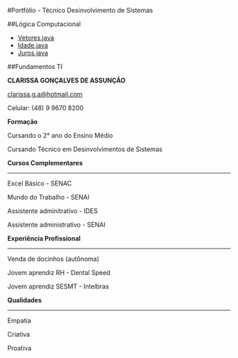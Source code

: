 

#Portfólio - Técnico Desinvolvimento de Sistemas 

##Lógica Computacional
* [Vetores.java](LogiaComputacional/vetores.java.sh)
* [Idade.java](LogiaComputacional/idade.java)
* [Juros.java](LogiaComputacional/juros.java) 

##Fundamentos TI


<b>CLARISSA GONÇALVES DE ASSUNÇÃO</b>

clarissa.g.a@hotmail.com 
  
  
Celular: (48) 9 9670 8200


<b>Formação</b>


Cursando o 2° ano do Ensino Médio


Cursando Técnico em Desinvolvimentos de Sistemas 


<b>Cursos Complementares</b>

_____________________________________________________________________________________________________________________________

Excel Básico - SENAC

Mundo do Trabalho - SENAI

Assistente adminitrativo - IDES

Assistente administrativo - SENAI


<b>Experiência Profissional</b>

_____________________________________________________________________________________________________________________________


Venda de docinhos (autônoma)

Jovem aprendiz RH - Dental Speed

Jovem aprendiz SESMT - Intelbras 


<b>Qualidades</b>

_____________________________________________________________________________________________________________________________



Empatia 


Criativa



 
Proativa 
